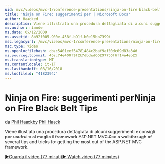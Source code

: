 ```yaml
---
uid: mvc/videos/mvc-1/conference-presentations/ninja-on-fire-black-belt-tips
title: 'Ninja on Fire: suggerimenti per | Microsoft Docs'
author: Haacked
description: Viene illustrata una procedura dettagliata di alcuni suggerimenti e consigli per usufruire al meglio il framework ASP.NET MVC.
ms.author: riande
ms.date: 05/12/2009
ms.assetid: 8b92f005-930e-458f-b91f-b0e15bb7399f
msc.legacyurl: /mvc/videos/mvc-1/conference-presentations/ninja-on-fire-black-belt-tips
msc.type: video
ms.openlocfilehash: cbac5401eef54781484c2baf9af80dc09d83a34d
ms.sourcegitcommit: 45ac74e400f9f2b7dbded66297730f6f14a4eb25
ms.translationtype: MT
ms.contentlocale: it-IT
ms.lasthandoff: 08/16/2018
ms.locfileid: "41823942"
---
```

<a name="ninja-on-fire-black-belt-tips"></a><span data-ttu-id="0abfc-103">Ninja on Fire: suggerimenti per</span><span class="sxs-lookup"><span data-stu-id="0abfc-103">Ninja on Fire Black Belt Tips</span></span>
====================
<span data-ttu-id="0abfc-104">da [Phil Haack](https://github.com/Haacked)</span><span class="sxs-lookup"><span data-stu-id="0abfc-104">by [Phil Haack](https://github.com/Haacked)</span></span>

<span data-ttu-id="0abfc-105">Viene illustrata una procedura dettagliata di alcuni suggerimenti e consigli per usufruire al meglio il framework ASP.NET MVC.</span><span class="sxs-lookup"><span data-stu-id="0abfc-105">See a walkthrough of several tips and tricks for getting the most out of the ASP.NET MVC framework.</span></span>

[<span data-ttu-id="0abfc-106">&#9654;Guarda il video (77 minuti)</span><span class="sxs-lookup"><span data-stu-id="0abfc-106">&#9654; Watch video (77 minutes)</span></span>](https://channel9.msdn.com/Blogs/ASP-NET-Site-Videos/ninja-on-fire-black-belt-tips)
